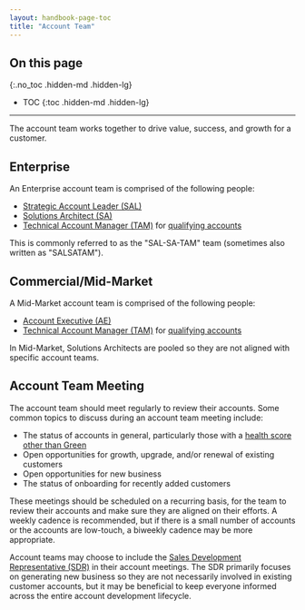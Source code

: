 ```yaml
---
layout: handbook-page-toc
title: "Account Team"
---
```


## On this page
{:.no_toc .hidden-md .hidden-lg}

- TOC
{:toc .hidden-md .hidden-lg}

----

The account team works together to drive value, success, and growth for a customer.

## Enterprise

An Enterprise account team is comprised of the following people:

- [Strategic Account Leader (SAL)](/job-families/sales/strategic-account-leader/)
- [Solutions Architect (SA)](/job-families/sales/solutions-architect/)
- [Technical Account Manager (TAM)](/job-families/sales/technical-account-manager/) for [qualifying accounts](/handbook/customer-success/tam/services/#tam-alignment)

This is commonly referred to as the "SAL-SA-TAM" team (sometimes also written as "SALSATAM").

## Commercial/Mid-Market

A Mid-Market account team is comprised of the following people:

- [Account Executive (AE)](/job-families/sales/account-executive/)
- [Technical Account Manager (TAM)](/job-families/sales/technical-account-manager/) for [qualifying accounts](/handbook/customer-success/tam/services/#tam-alignment)

In Mid-Market, Solutions Architects are pooled so they are not aligned with specific account teams.

## Account Team Meeting

The account team should meet regularly to review their accounts. Some common topics to discuss during an account team meeting include:

- The status of accounts in general, particularly those with a [health score other than Green](/handbook/customer-success/tam/health-score-triage/#health-assessment-guidelines)
- Open opportunities for growth, upgrade, and/or renewal of existing customers
- Open opportunities for new business
- The status of onboarding for recently added customers

These meetings should be scheduled on a recurring basis, for the team to review their accounts and make sure they are aligned on their efforts. A weekly cadence is recommended, but if there is a small number of accounts or the accounts are low-touch, a biweekly cadence may be more appropriate.

Account teams may choose to include the [Sales Development Representative (SDR)](/job-families/marketing/sales-development-representative/) in their account meetings. The SDR primarily focuses on generating new business so they are not necessarily involved in existing customer accounts, but it may be beneficial to keep everyone informed across the entire account development lifecycle.
